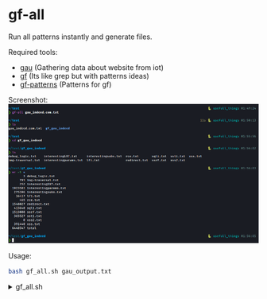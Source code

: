 # gf-all
Run all patterns instantly and generate files.

Required tools: 
- [gau](https://github.com/lc/gau) (Gathering data about website from iot)
- [gf](https://github.com/tomnomnom/gf) (Its like grep but with patterns ideas)
- [gf-patterns](https://github.com/1ndianl33t/Gf-Patterns) (Patterns for gf)

Screenshot:
![](./Screenshot.png)

Usage:
```sh
bash gf_all.sh gau_output.txt
```

<details>
<summary>gf_all.sh</summary>
#!/usr/bin/env bash

gf_patterns='''
debug_logic
img-traversal
interestingEXT
interestingparams
interestingsubs
lfi
rce
redirect
sqli
ssrf
ssti
xss
xss2
'''

# EXPECTED FILE WHICH CONTAIN GAU OUTPUT OR SAME
main() {
  check $@
  create $1
}

check() {
  if (( $# != 1 )); then
    error "required file with gau output or same"
  fi
  path_to_file=''
  if [[ "$1" = /* ]]; then
    path_to_file=$1
  else
    path_to_file="$(pwd)/$1"
  fi
  if ! [[ -f "$path_to_file" ]]; then
    error "no such file"
  fi
}

create() {
  gf_dir="gf_$(echo $1 | rev | cut -d '/' -f 1 | rev | cut -d '.' -f 1)"
  mkdir -p "$gf_dir"
  for pattern in $gf_patterns; do
    cat $1 | gf $pattern > "$gf_dir/$pattern.txt"
  done
}

error() {
  echo "Error: $1" >&2; exit 1
}

main $@
</details>
